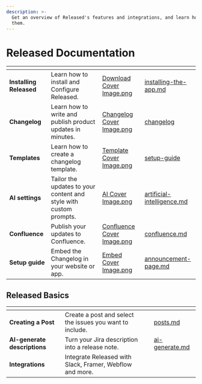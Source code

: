 ```yaml
---
description: >-
  Get an overview of Released's features and integrations, and learn how to use
  them.
---
```


# Released Documentation

<table data-view="cards"><thead><tr><th></th><th></th><th data-hidden data-card-cover data-type="files"></th><th data-hidden data-card-target data-type="content-ref"></th></tr></thead><tbody><tr><td><strong>Installing Released</strong></td><td>Learn how to install and Configure Released.</td><td><a href=".gitbook/assets/Download Cover Image.png">Download Cover Image.png</a></td><td><a href="getting-started/installing-the-app.md">installing-the-app.md</a></td></tr><tr><td><strong>Changelog</strong></td><td>Learn how to write and publish product updates in minutes.</td><td><a href=".gitbook/assets/Changelog Cover Image.png">Changelog Cover Image.png</a></td><td><a href="product-tour/changelog/">changelog</a></td></tr><tr><td><strong>Templates</strong></td><td>Learn how to create a changelog template.</td><td><a href=".gitbook/assets/Template Cover Image.png">Template Cover Image.png</a></td><td><a href="getting-started/setup-guide/">setup-guide</a></td></tr><tr><td><strong>AI settings</strong></td><td>Tailor the updates to your content and style with custom prompts.</td><td><a href=".gitbook/assets/AI Cover Image.png">AI Cover Image.png</a></td><td><a href="product-tour/settings/artificial-intelligence.md">artificial-intelligence.md</a></td></tr><tr><td><strong>Confluence</strong> </td><td>Publish your updates to Confluence.</td><td><a href=".gitbook/assets/Confluence Cover Image.png">Confluence Cover Image.png</a></td><td><a href="product-tour/settings/confluence.md">confluence.md</a></td></tr><tr><td><strong>Setup guide</strong></td><td>Embed the Changelog in your website or app.</td><td><a href=".gitbook/assets/Embed Cover Image.png">Embed Cover Image.png</a></td><td><a href="product-tour/settings/announcement-page.md">announcement-page.md</a></td></tr></tbody></table>

## Released Basics

<table data-view="cards"><thead><tr><th></th><th></th><th></th><th data-hidden data-card-target data-type="content-ref"></th></tr></thead><tbody><tr><td><strong>Creating a Post</strong></td><td>Create a post and select the issues you want to include.</td><td></td><td><a href="product-tour/changelog/posts.md">posts.md</a></td></tr><tr><td><strong>AI-generate descriptions</strong></td><td>Turn your Jira description into a release note. </td><td></td><td><a href="product-tour/changelog/editor/ai-generate.md">ai-generate.md</a></td></tr><tr><td><strong>Integrations</strong></td><td>Integrate Released with Slack, Framer, Webflow and more. </td><td></td><td></td></tr></tbody></table>
